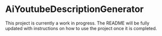 # AiYoutubeDescriptionGenerator

This project is currently a work in progress. The README will be fully updated with instructions on how to use the project once it is completed.
